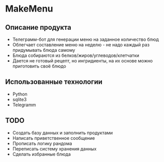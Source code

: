 # MakeMenu

## Описание продукта
* Телеграмм-бот для генерации меню на заданное количество блюд
* Облегчает составление  меню на неделю - не надо каждый раз придумывать блюда самому
* Блюда собираются из белков/жиров/углеводов/клетчатки
* Дается не готовый рецепт, но ингридиенты, на их основе можно приготовить своё блюдо

## Использованные технологии
* Python
* sqlite3
* Telegramm

## TODO
* Создать базу данных и заполнить продуктами
* Написать приветственное сообщение
* Прописать логику рандома
* Переписать систему хранения данных
* Сделать избранные блюда
